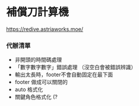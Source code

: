 # 補償刀計算機
https://redive.astriaworks.moe/


### 代辦清單
- 非開頭的時間碼處理
- 「數字數字數字」錯誤處理 （沒空白會被錯誤辨識）
- 輸出太長時，footer不會自動固定在最下面
- footer 做成可以關閉的
- auto 格式化
- 關鍵角色格式化 (?
